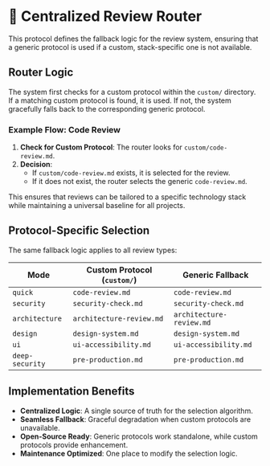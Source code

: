 # 🎯 Centralized Review Router

This protocol defines the fallback logic for the review system, ensuring that a generic protocol is used if a custom, stack-specific one is not available.

## Router Logic

The system first checks for a custom protocol within the `custom/` directory. If a matching custom protocol is found, it is used. If not, the system gracefully falls back to the corresponding generic protocol.

### Example Flow: Code Review

1.  **Check for Custom Protocol**: The router looks for `custom/code-review.md`.
2.  **Decision**:
    -   If `custom/code-review.md` exists, it is selected for the review.
    -   If it does not exist, the router selects the generic `code-review.md`.

This ensures that reviews can be tailored to a specific technology stack while maintaining a universal baseline for all projects.

## Protocol-Specific Selection

The same fallback logic applies to all review types:

| Mode            | Custom Protocol (`custom/`) | Generic Fallback         |
| --------------- | --------------------------- | ------------------------ |
| `quick`         | `code-review.md`            | `code-review.md`         |
| `security`      | `security-check.md`         | `security-check.md`      |
| `architecture`  | `architecture-review.md`    | `architecture-review.md` |
| `design`        | `design-system.md`          | `design-system.md`       |
| `ui`            | `ui-accessibility.md`       | `ui-accessibility.md`    |
| `deep-security` | `pre-production.md`         | `pre-production.md`      |

## Implementation Benefits

-   **Centralized Logic**: A single source of truth for the selection algorithm.
-   **Seamless Fallback**: Graceful degradation when custom protocols are unavailable.
-   **Open-Source Ready**: Generic protocols work standalone, while custom protocols provide enhancement.
-   **Maintenance Optimized**: One place to modify the selection logic.